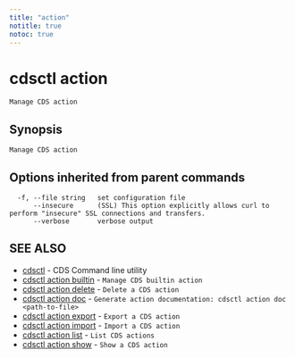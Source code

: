 ```yaml
---
title: "action"
notitle: true
notoc: true
---
```

# cdsctl action

`Manage CDS action`

## Synopsis

`Manage CDS action`

## Options inherited from parent commands

```
  -f, --file string   set configuration file
      --insecure      (SSL) This option explicitly allows curl to perform "insecure" SSL connections and transfers.
      --verbose       verbose output
```

## SEE ALSO

* [cdsctl](/docs/components/cdsctl/cdsctl/)	 - CDS Command line utility
* [cdsctl action builtin](/docs/components/cdsctl/action/builtin/)	 - `Manage CDS builtin action`
* [cdsctl action delete](/docs/components/cdsctl/action/delete/)	 - `Delete a CDS action`
* [cdsctl action doc](/docs/components/cdsctl/action/doc/)	 - `Generate action documentation: cdsctl action doc <path-to-file>`
* [cdsctl action export](/docs/components/cdsctl/action/export/)	 - `Export a CDS action`
* [cdsctl action import](/docs/components/cdsctl/action/import/)	 - `Import a CDS action`
* [cdsctl action list](/docs/components/cdsctl/action/list/)	 - `List CDS actions`
* [cdsctl action show](/docs/components/cdsctl/action/show/)	 - `Show a CDS action`

